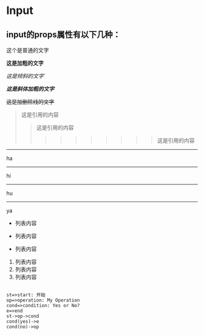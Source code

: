 # Input
## input的props属性有以下几种：

这个是普通的文字

**这是加粗的文字**

*这是倾斜的文字*`

***这是斜体加粗的文字***

~~这是加删除线的文字~~

>这是引用的内容
>>这是引用的内容
>>>>>>>>>>这是引用的内容

---

ha  

----

hi

***

hu

*****

ya

- 列表内容
+ 列表内容
* 列表内容

1. 列表内容
2. 列表内容
3. 列表内容


```flow

st=>start: 开始
op=>operation: My Operation
cond=>condition: Yes or No?
e=>end
st->op->cond
cond(yes)->e
cond(no)->op

```
